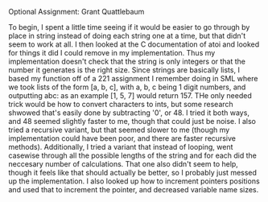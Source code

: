 Optional Assignment: Grant Quattlebaum

To begin, I spent a little time seeing if it would be easier to go through by place in string instead of doing each string one at a time, but that didn't seem to work at all. I then looked at the C documentation of atoi and looked for things it did I could remove in my implementation. Thus my implementation doesn't check that the string is only integers or that the number it generates is the right size. 
Since strings are basically lists, I based my function off of a 221 assignment I remember doing in SML where we took lists of the form [a, b, c], with a, b, c being 1 digit numbers, and outputting abc: as an example [1, 5, 7] would return 157. THe only needed trick would be how to convert characters to ints, but some research shwowed that's easily done by subtracting '0', or 48. I tried it both ways, and 48 seemed slightly faster to me, though that could just be noise. I also tried a recursive variant, but that seemed slower to me (though my implementation could have been poor, and there are faster recursive methods). Additionally, I tried a variant that instead of looping, went casewise through all the possible lengths of the string and for each did the neccesary number of calculations. That one also didn't seem to help, though it feels like that should actually be better, so I probably just messed up the implementation.
I also looked up how to increment pointers positions and used that to increment the pointer, and decreased variable name sizes.